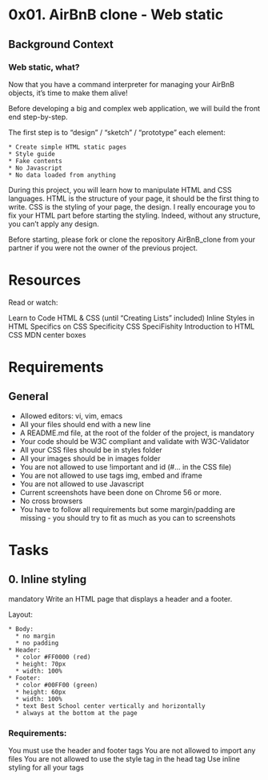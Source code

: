 # 0x01. AirBnB clone - Web static

## Background Context
### Web static, what?
Now that you have a command interpreter for managing your AirBnB objects, it’s time to make them alive!

Before developing a big and complex web application, we will build the front end step-by-step.

The first step is to “design” / “sketch” / “prototype” each element:

	* Create simple HTML static pages
	* Style guide
	* Fake contents
	* No Javascript
	* No data loaded from anything
During this project, you will learn how to manipulate HTML and CSS languages. HTML is the structure of your page, it should be the first thing to write. CSS is the styling of your page, the design. I really encourage you to fix your HTML part before starting the styling. Indeed, without any structure, you can’t apply any design.

Before starting, please fork or clone the repository AirBnB_clone from your partner if you were not the owner of the previous project.

# Resources
Read or watch:

Learn to Code HTML & CSS (until “Creating Lists” included)
Inline Styles in HTML
Specifics on CSS Specificity
CSS SpeciFishity
Introduction to HTML
CSS
MDN
center boxes

# Requirements
## General
* Allowed editors: vi, vim, emacs
* All your files should end with a new line
* A README.md file, at the root of the folder of the project, is mandatory
* Your code should be W3C compliant and validate with W3C-Validator
* All your CSS files should be in styles folder
* All your images should be in images folder
* You are not allowed to use !important and id (#... in the CSS file)
* You are not allowed to use tags img, embed and iframe
* You are not allowed to use Javascript
* Current screenshots have been done on Chrome 56 or more.
* No cross browsers
* You have to follow all requirements but some margin/padding are missing - you should try to fit as much as you can to screenshots

# Tasks
## 0. Inline styling
mandatory
Write an HTML page that displays a header and a footer.

Layout:

	* Body:
	  * no margin
	  * no padding
	* Header:
	  * color #FF0000 (red)
	  * height: 70px
	  * width: 100%
	* Footer:
	  * color #00FF00 (green)
	  * height: 60px
	  * width: 100%
	  * text Best School center vertically and horizontally
	  * always at the bottom at the page
### Requirements:

You must use the header and footer tags
You are not allowed to import any files
You are not allowed to use the style tag in the head tag
Use inline styling for all your tags

